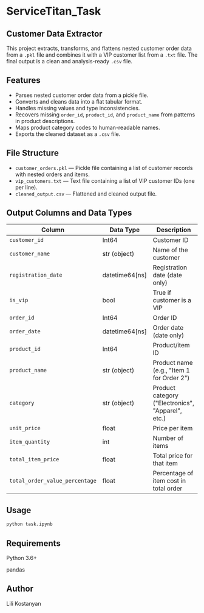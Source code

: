 # ServiceTitan_Task

## Customer Data Extractor

This project extracts, transforms, and flattens nested customer order data from a `.pkl` file and combines it with a VIP customer list from a `.txt` file. The final output is a clean and analysis-ready `.csv` file.

## Features

- Parses nested customer order data from a pickle file.
- Converts and cleans data into a flat tabular format.
- Handles missing values and type inconsistencies.
- Recovers missing `order_id`, `product_id`, and `product_name` from patterns in product descriptions.
- Maps product category codes to human-readable names.
- Exports the cleaned dataset as a `.csv` file.

## File Structure

- `customer_orders.pkl` — Pickle file containing a list of customer records with nested orders and items.
- `vip_customers.txt` — Text file containing a list of VIP customer IDs (one per line).
- `cleaned_output.csv` — Flattened and cleaned output file.

## Output Columns and Data Types

| Column                      | Data Type        | Description                                      |
|----------------------------|------------------|--------------------------------------------------|
| `customer_id`              | Int64            | Customer ID                                      |
| `customer_name`            | str (object)     | Name of the customer                             |
| `registration_date`        | datetime64[ns]   | Registration date (date only)                    |
| `is_vip`                   | bool             | True if customer is a VIP                        |
| `order_id`                 | Int64            | Order ID                                         |
| `order_date`               | datetime64[ns]   | Order date (date only)                           |
| `product_id`               | Int64            | Product/item ID                                  |
| `product_name`             | str (object)     | Product name (e.g., "Item 1 for Order 2")        |
| `category`                 | str (object)     | Product category ("Electronics", "Apparel", etc.)|
| `unit_price`               | float            | Price per item                                   |
| `item_quantity`            | int              | Number of items                                  |
| `total_item_price`         | float            | Total price for that item                        |
| `total_order_value_percentage` | float       | Percentage of item cost in total order           |

## Usage

```bash
python task.ipynb
```

## Requirements
Python 3.6+

pandas

## Author
Lili Kostanyan
